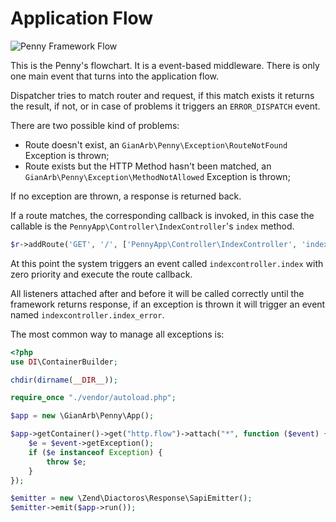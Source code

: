 # Application Flow

![Penny Framework Flow](https://raw.githubusercontent.com/gianarb/penny/db53c546d9ac0cb24fdd352e487a24ae3fe14469/docs/assets/img/event_flow.png)

This is the Penny's flowchart.
It is a event-based middleware. There is only one main event that turns into the application flow.  

Dispatcher tries to match router and request, if this match exists it returns the result, if not, or in case of problems it triggers an `ERROR_DISPATCH` event.

There are two possible kind of problems:

* Route doesn't exist, an `GianArb\Penny\Exception\RouteNotFound` Exception is thrown;
* Route exists but the HTTP Method hasn't been matched, an `GianArb\Penny\Exception\MethodNotAllowed` Exception is thrown;

If no exception are thrown, a response is returned back.

If a route matches, the corresponding callback is invoked, in this case the callable is the `PennyApp\Controller\IndexController`'s  `index` method.

```php
$r->addRoute('GET', '/', ['PennyApp\Controller\IndexController', 'index']);
```

At this point the system triggers an event called `indexcontroller.index` with zero priority and execute the route callback.

All listeners attached after and before it will be called correctly until the framework returns response,
if an exception is thrown it will trigger an event named `indexcontroller.index_error`.

The most common way to manage all exceptions is:

```php
<?php
use DI\ContainerBuilder;

chdir(dirname(__DIR__));

require_once "./vendor/autoload.php";

$app = new \GianArb\Penny\App();

$app->getContainer()->get("http.flow")->attach("*", function ($event) {
    $e = $event->getException();
    if ($e instanceof Exception) {
        throw $e;
    }
});

$emitter = new \Zend\Diactoros\Response\SapiEmitter();
$emitter->emit($app->run());
```
